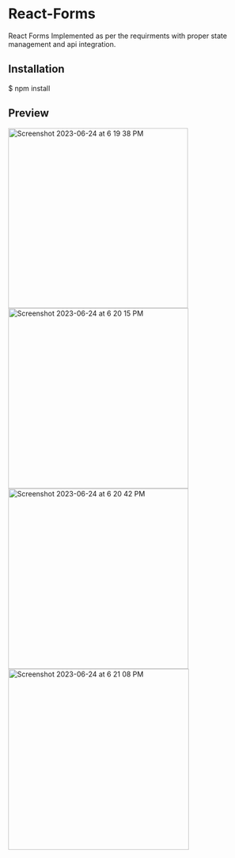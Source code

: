 # React-Forms

React Forms Implemented as per the requirments with proper state management and api integration.


<h2>Installation</h2>

$ npm install

<h2>Preview</h2>
<img width="363" alt="Screenshot 2023-06-24 at 6 19 38 PM" src="https://github.com/keshavjoshi-ca/React-Forms/assets/79518076/26838a4d-4265-4141-b044-dc43202463a5">
<img width="364" alt="Screenshot 2023-06-24 at 6 20 15 PM" src="https://github.com/keshavjoshi-ca/React-Forms/assets/79518076/4d7e0f53-b542-4084-a426-f484bb4f421d">
<img width="364" alt="Screenshot 2023-06-24 at 6 20 42 PM" src="https://github.com/keshavjoshi-ca/React-Forms/assets/79518076/7c503981-b81e-4984-acbd-a575ddf4ed91">
<img width="365" alt="Screenshot 2023-06-24 at 6 21 08 PM" src="https://github.com/keshavjoshi-ca/React-Forms/assets/79518076/af189b7a-153e-4dbb-a83d-6d6343f4fee2">
